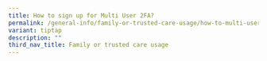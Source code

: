```yaml
---
title: How to sign up for Multi User 2FA?
permalink: /general-info/family-or-trusted-care-usage/how-to-multi-user-2fa/
variant: tiptap
description: ""
third_nav_title: Family or trusted care usage
---
```

